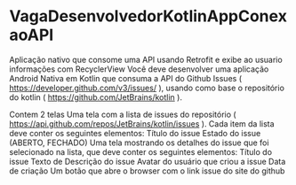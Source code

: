 # VagaDesenvolvedorKotlinAppConexaoAPI
Aplicação nativo que consome uma API usando Retrofit e exibe ao usuario informações com RecyclerView
Você deve desenvolver uma aplicação Android Nativa em Kotlin que consuma a API do Github Issues ( https://developer.github.com/v3/issues/ ), 
usando como base o repositório do kotlin ( https://github.com/JetBrains/kotlin ).

Contem 2 telas
Uma tela com a lista de issues do repositório ( https://api.github.com/repos/JetBrains/kotlin/issues ). Cada item da lista deve conter os seguintes elementos:
Título do issue
Estado do issue (ABERTO, FECHADO)
Uma tela mostrando os detalhes do issue que foi selecionado na lista, que deve conter os seguintes elementos:
Título do issue
Texto de Descrição do issue
Avatar do usuário que criou a issue
Data de criação
Um botão que abre o browser com o link issue do site do github
